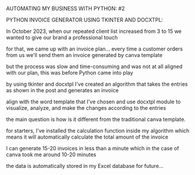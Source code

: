 AUTOMATING MY BUSINESS WITH PYTHON: #2

PYTHON INVOICE GENERATOR USING TKINTER AND DOCXTPL:

In October 2023, when our repeated client list increased from 3 to 15 we wanted to give our brand a professional touch

for that, we came up with an invoice plan... every time a customer orders from us we'll send them an invoice generated by canva template

but the process was slow and time-consuming and was not at all aligned with our plan, this was before Python came into play

by using tkinter and docxtpl I've created an algorithm that takes the entries as shown in the post and generates an invoice 

align with the word template that I've chosen and use docxtpl module to visualize, analyze, and make the changes according to the entries

the main question is how is it different from the traditional canva template.

for starters, I've installed the calculation function inside my algorithm which means it will automatically calculate the total amount of the invoice

I can generate 15-20 invoices in less than a minute which in the case of canva took me around 10-20 minutes

the data is automatically stored in my Excel database for future...
